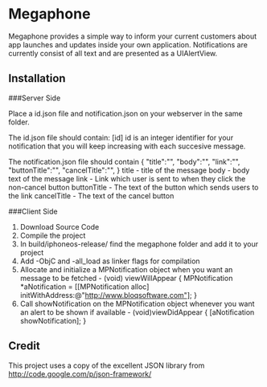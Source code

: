Megaphone
=========

Megaphone provides a simple way to inform your current customers about app launches and updates inside your own application. Notifications are currently consist of all text and are presented as a UIAlertView.

Installation
------------

###Server Side

Place a id.json file and notification.json on your webserver in the same folder.

The id.json file should contain:
	[id]
id is an integer identifier for your notification that you will keep increasing with each succesive message.

The notification.json file should contain
	{ 
	  "title":"",
	  "body":"",
	  "link":"",
	  "buttonTitle":"",
	  "cancelTitle":"",
	}
title - title of the message
body - body text of the message
link - Link which user is sent to when they click the non-cancel button
buttonTitle - The text of the button which sends users to the link
cancelTitle - The text of the cancel button

	
###Client Side

1. Download Source Code
2. Compile the project
3. In build/iphoneos-release/ find the megaphone folder and add it to your project
4. Add -ObjC and -all_load as linker flags for compilation
5. Allocate and initialize a MPNotification object when you want an message to be fetched
		- (void) viewWillAppear {
			MPNotification *aNotification = [[MPNotification alloc] initWithAddress:@"http://www.bloqsoftware.com"];
		}
7. Call showNotification on the MPNotification object whenever you want an alert to be shown if available
		- (void)viewDidAppear {
			[aNotification showNotification];
		}
	

Credit
-------
This project uses a copy of the excellent JSON library from http://code.google.com/p/json-framework/
